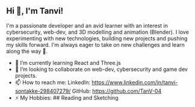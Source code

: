 ## Hi 👋, I'm Tanvi!

I'm a passionate developer and an avid learner with an interest in cybersecurity, web-dev, and 3D modelling and animation (Blender). I love experimenting with new technologies, building new projects and pushing my skills forward. I'm always eager to take on new challenges and learn along the way 🚀.

- 🌱 I’m currently learning React and Three.js
- 👯 I’m looking to collaborate on web-dev, cybersecurity and game dev projects.
- 📫 How to reach me:
  LinkedIn: https://www.linkedin.com/in/tanvi-sontakke-298407279/
  GitHub: https://github.com/TanV-04
- ⚡ My Hobbies: ## Reading and Sketching
